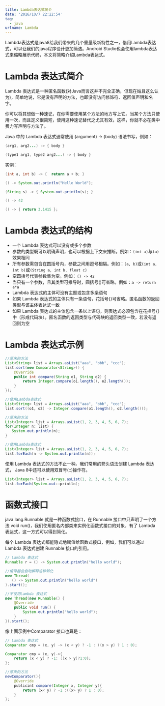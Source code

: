 ```yaml
---
title: Lambda表达式简介
date: '2016/10/7 22:22:54'
tag:
  - java
urlname: Lambda
---
```


Lambda表达式是java8给我们带来的几个重量级新特性之一，借用Lambda表达式，可以让我们的java程序设计更加简洁。Android Studio也会使用lambda表达式来缩略展示代码，本文将简略介绍Lambda表达式。
<!--more-->
# Lambda 表达式简介

Lambda 表达式是一种匿名函数(对Java而言这并不完全正确，但现在姑且这么认为)，简单地说，它是没有声明的方法，也即没有访问修饰符、返回值声明和名字。

你可以将其想做一种速记，在你需要使用某个方法的地方写上它。当某个方法只使用一次，而且定义很简短，使用这种速记替代之尤其有效，这样，你就不必在类中费力写声明与方法了。

Java 中的 Lambda 表达式通常使用 (argument) -> (body) 语法书写，例如：

```java
(arg1, arg2...) -> { body }

(type1 arg1, type2 arg2...) -> { body }
```

实例：

```java
(int a, int b) -> {  return a + b; }

() -> System.out.println("Hello World");

(String s) -> { System.out.println(s); }

() -> 42

() -> { return 3.1415 };
```

# Lambda 表达式的结构

- 一个 Lambda 表达式可以没有或多个参数
- 参数的类型既可以明确声明，也可以根据上下文来推断。例如：`(int a)`与`(a)`效果相同
- 所有参数需包含在圆括号内，参数之间用逗号相隔。例如：`(a, b)`或`(int a, int b)`或`(String a, int b, float c)`
- 空圆括号代表参数集为空。例如：`() -> 42`
- 当只有一个参数，且其类型可推导时，圆括号()可省略。例如：`a -> return a*a`
- Lambda 表达式的主体可没有主题或包含多条语句
- 如果 Lambda 表达式的主体只有一条语句，花括号{}可省略。匿名函数的返回类型与该主体表达式一致
- 如果 Lambda 表达式的主体包含一条以上语句，则表达式必须包含在花括号{}中（形成代码块）。匿名函数的返回类型与代码块的返回类型一致，若没有返回则为空

# Lambda 表达式示例

```java
//原来的方法
List<String> list = Arrays.asList("aaa", "bbb", "ccc");
list.sort(new Comparator<String>() {
    @Override
    public int compare(String o1, String o2) {
        return Integer.compare(o1.length(), o2.length());
    }
});

//使用Lambda表达式
List<String> list = Arrays.asList("aaa", "bbb", "ccc");
list.sort((o1, o2) -> Integer.compare(o1.length(), o2.length()));
```

```java
//原来的方法
List<Integer> list = Arrays.asList(1, 2, 3, 4, 5, 6, 7);
for(Integer n: list) {
   System.out.println(n);
}

//使用Lambda表达式
List<Integer> list = Arrays.asList(1, 2, 3, 4, 5, 6, 7);
list.forEach(n -> System.out.println(n));
```

使用 Lambda 表达式的方法不止一种。我们常用的箭头语法创建 Lambda 表达式， Java 8中还可以使用双冒号(::)操作符。

```java
List<Integer> list = Arrays.asList(1, 2, 3, 4, 5, 6, 7);
list.forEach(System.out::println);
```

# 函数式接口

java.lang.Runnable 就是一种函数式接口，在 Runnable 接口中只声明了一个方法 void run()，我们使用匿名内部类来实例化函数式接口的对象，有了 Lambda 表达式，这一方式可以得到简化。

每个 Lambda 表达式都能隐式地赋值给函数式接口，例如，我们可以通过 Lambda 表达式创建 Runnable 接口的引用。

```java
// Lambda 表达式
Runnable r = () -> System.out.println("hello world");

//编译器会自动解释这种转化
new Thread(
   () -> System.out.println("hello world")
).start();

//不使用Lambda 表达式
new Thread(new Runnable() {
    @Override
    public void run() {
        System.out.println("hello world");
    }
}).start();
```

像上面示例中Comparator 接口也算是：

```java
// Lambda 表达式
Comparator cmp = (x, y) -> (x < y) ? -1 : ((x > y) ? 1 : 0);

Comparator cmp = (x, y)->{
    return (x < y) ? -1: ((x > y)?1:0);
};

//原来的方法
newComparator(){
    @Override
    publicint compare(Integer x, Integer y){
        return (x< y) ? -1 :((x> y) ? 1 : 0);
    }
};
```
